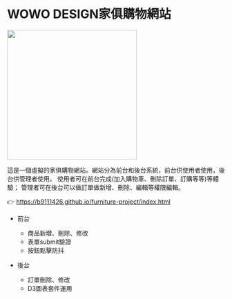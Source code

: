 # WOWO DESIGN家俱購物網站

<img width="300" src="https://i.imgur.com/r34SWcr.png"/>

這是一個虛擬的家俱購物網站。網站分為前台和後台系統，前台供使用者使用，後台供管理者使用。
使用者可在前台完成(加入購物車、刪除訂單、訂購等等)等體驗； 管理者可在後台可以做訂單做新增、刪除、編輯等權限編輯。

👉 https://b9111426.github.io/furniture-project/index.html

- 前台
  - 商品新增、刪除、修改
  - 表單submit驗證
  - 按鈕點擊防抖
  
- 後台
  - 訂單刪除、修改
  - D3圖表套件運用
